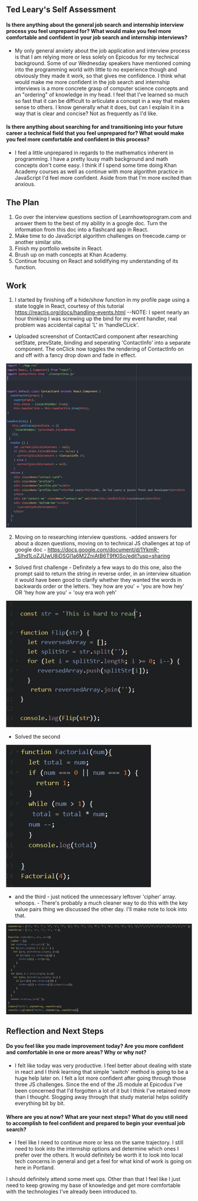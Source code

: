 ## Ted Leary's Self Assessment ##

#### Is there anything about the general job search and internship interview process you feel unprepared for? What would make you feel more comfortable and confident in your job search and internship interviews? ####

* My only general anxiety about the job application and interview process is that I am relying more or less solely on Epicodus for my technical background. Some of our Wednesday speakers have mentioned coming into the programming world with little to no experience though and obviously they made it work, so that gives me confidence.
  I think what would make me more confident in the job search and internship interviews is a more concrete grasp of computer science concepts and an "ordering" of knowledge in my head. I feel that I've learned so much so fast that it can be difficult to articulate a concept in a way that makes sense to others. I know generally what it does, but can I explain it in a way that is clear and concise? Not as frequently as I'd like.

#### Is there anything about searching for and transitioning into your future career a technical field that you feel unprepared for? What would make you feel more comfortable and confident in this process? ####

* I feel a little unprepared in regards to the mathematics inherent in programming. I have a pretty lousy math background and math concepts don't come easy. I think if I spend some time doing Khan Academy courses as well as continue with more algorithm practice in JavaScript I'd feel more confident. Aside from that I'm more excited than anxious.



## The Plan ##

1. Go over the interview questions section of Learnhowtoprogram.com and answer them to the best of my ability in a google doc. Turn the information from this doc into a flashcard app in React.
2. Make time to do JavaScript algorithm challenges on freecode.camp or another similar site.
3. Finish my portfolio website in React.
4. Brush up on math concepts at Khan Academy.
5. Continue focusing on React and solidifying my understanding of its function.


## Work ##

1. I started by finishing off a hide/show function in my profile page using a state toggle in React, courtesy of this tutorial https://reactjs.org/docs/handling-events.html --NOTE: I spent nearly an hour thinking I was screwing up the bind for my event handler, real problem was accidental capital 'L' in 'handleCLick'.

- Uploaded screenshot of ContactCard component after researching setState, prevState, binding and seperating 'ContactInfo' into a separate component. The onClick now toggles the rendering of ContactInfo on and off with a fancy drop down and fade in effect.

<img src=./state-success.JPG>

2. Moving on to researching interview questions. -added answers for about a dozen questions, moving on to technical JS challenges at top of google doc - https://docs.google.com/document/d/1YkmR-_SIhd1LoZJUwU8iDSGl1a6M2ZniAtB6T9fKISo/edit?usp=sharing

- Solved first challenge - Definitely a few ways to do this one, also the prompt said to return the string in reverse order, in an interview situation it would have been good to clarify whether they wanted the words in backwards order or the letters. 'hey how are you' = 'you are how hey' OR 'hey how are you' = 'ouy era woh yeh'

<img src='./answer1.JPG'>

- Solved the second

<img src='./answer2.JPG'>

- and the third - just noticed the unnecessary leftover 'cipher' array. whoops. - There's probably a much cleaner way to do this with the key value pairs thing we discussed the other day. I'll make note to look into that.

<img src='./answer3.JPG'>

## Reflection and Next Steps ##

#### Do you feel like you made improvement today? Are you more confident and comfortable in one or more areas? Why or why not? ####

* I felt like today was very productive. I feel better about dealing with state in react and I think learning that simple 'switch' method is going to be a huge help later on. I felt a lot more confident after going through those three JS challenges. Since the end of the JS module at Epicodus I've been concerned that I'd forgotten a lot of it but I think I've retained more than I thought.
Slogging away through that study material helps solidify everything bit by bit.

#### Where are you at now? What are your next steps? What do you still need to accomplish to feel confident and prepared to begin your eventual job search? ####

* I feel like I need to continue more or less on the same trajectory. I still need to look into the internship options and determine which ones I prefer over the others. It would definitely be worth it to look into local tech concerns in general and get a feel for what kind of work is going on here in Portland.

I should definitely attend some meet ups. Other than that I feel like I just need to keep growing my base of knowledge and get more comfortable with the technologies I've already been introduced to.
